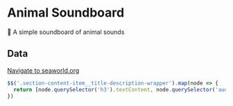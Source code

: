 # Animal Soundboard

📢 A simple soundboard of animal sounds

## Data

[Navigate to seaworld.org](https://seaworld.org/animals/sounds/)

```js
$$('.section-content-item__title-description-wrapper').map(node => {
  return [node.querySelector('h3').textContent, node.querySelector('audio source').src]
}) 
```
